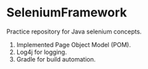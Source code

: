 # SeleniumFramework
Practice repository for Java selenium concepts.
1. Implemented Page Object Model (POM).
2. Log4j for logging.
3. Gradle for build automation.
